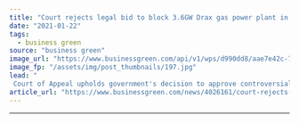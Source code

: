 ```yaml
---
title: "Court rejects legal bid to block 3.6GW Drax gas power plant in Yorkshire"
date: "2021-01-22"
tags: 
  - business green
source: "business green"
image_url: "https://www.businessgreen.com/api/v1/wps/d990dd8/aae7e42c-7b5a-4a39-8aa3-aa716543d1c6/3/Picture-2-Drax-Power-Station-185x114.jpg"
image_fp: "/assets/img/post_thumbnails/197.jpg"
lead: "
 Court of Appeal upholds government's decision to approve controversial project, despite claims it would undermine UK climate targets ..."
article_url: "https://www.businessgreen.com/news/4026161/court-rejects-legal-bid-block-6gw-drax-gas-power-plant-yorkshire"
---
```


---
